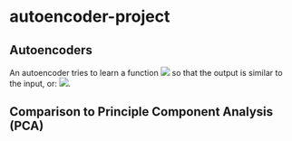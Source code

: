 # autoencoder-project


## Autoencoders
An autoencoder tries to learn a function <img src="https://render.githubusercontent.com/render/math?math=f_{W,b}(x) \approx x"> so that the output is similar to the input, or: <img src="https://render.githubusercontent.com/render/math?math=\hat{x} = x">.


## Comparison to Principle Component Analysis (PCA)
